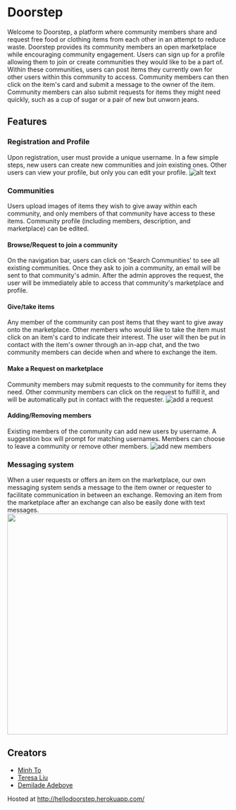 # Doorstep
Welcome to Doorstep, a platform where community members share and request free food or clothing items from each other in an attempt to reduce waste. Doorstep provides its community members an open marketplace while encouraging community engagement.
Users can sign up for a profile allowing them to join or create communities they would like to be a part of. Within these communities, users can post items they currently own for other users within this community to access. Community members can then click on the item's card and submit a message to the owner of the item. Community members can also submit requests for items they might need quickly, such as a cup of sugar or a pair of new but unworn jeans.

## Features
### Registration and Profile
Upon registration, user must provide a unique username. In a few simple steps, new users can create new communities and join existing ones. Other users can view your profile, but only you can edit your profile.
![alt text](https://user-images.githubusercontent.com/19524925/29915013-c0d2f54c-8e3a-11e7-945c-88afed66213f.png)

### Communities
Users upload images of items they wish to give away within each community, and only members of that community have access to these items. Community profile (including members, description, and marketplace) can be edited.

#### Browse/Request to join a community
On the navigation bar, users can click on 'Search Communities' to see all existing communities. Once they ask to join a community, an email will be sent to that community's admin. After the admin approves the request, the user will be immediately able to access that community's marketplace and profile.

#### Give/take items
Any member of the community can post items that they want to give away onto the marketplace. Other members who would like to take the item must click on an item's card to indicate their interest. The user will then be put in contact with the item's owner through an in-app chat, and the two community members can decide when and where to exchange the item.

#### Make a Request on marketplace
Community members may submit requests to the community for items they need. Other community members can click on the request to fulfill it, and will be automatically put in contact with the requester.
![add a request](https://user-images.githubusercontent.com/19524925/30006753-46a8dd54-9100-11e7-8d52-2e60c817f9c8.gif)

#### Adding/Removing members
Existing members of the community can add new users by username. A suggestion box will prompt for matching usernames. Members can choose to leave a community or remove other members.
![add new members](https://user-images.githubusercontent.com/19524925/30006733-d9699d6e-90ff-11e7-99e2-b740b90f69fa.gif)

### Messaging system
When a user requests or offers an item on the marketplace, our own messaging system sends a message to the item owner or requester to facilitate communication in between an exchange. Removing an item from the marketplace after an exchange can also be easily done with text messages.
<img src="https://user-images.githubusercontent.com/19524925/30006778-f0c6e89e-9100-11e7-9f63-1ce6f2f4fc2f.jpg" width="500" />

## Creators
* [Minh To](https://github.com/mnto)
* [Teresa Liu](https://github.com/teresaliu20)
* [Demilade Adeboye](https://github.com/oadeboye)

Hosted at http://hellodoorstep.herokuapp.com/
